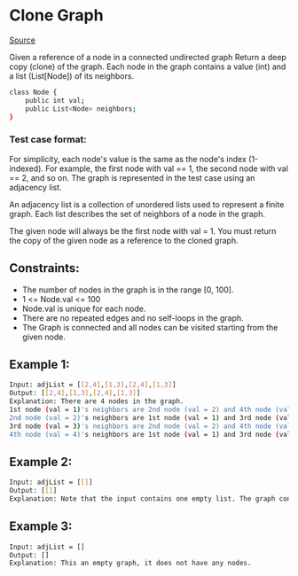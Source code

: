 # Clone Graph
[Source](https://leetcode.com/problems/clone-graph/)

Given a reference of a node in a connected undirected graph
Return a deep copy (clone) of the graph.
Each node in the graph contains a value (int) and a list (List[Node]) of its neighbors.

```sh
class Node {
    public int val;
    public List<Node> neighbors;
}
```

### Test case format:

For simplicity, each node's value is the same as the node's index (1-indexed). For example, the first node with val == 1, the second node with val == 2, and so on. The graph is represented in the test case using an adjacency list.

An adjacency list is a collection of unordered lists used to represent a finite graph. Each list describes the set of neighbors of a node in the graph.

The given node will always be the first node with val = 1. You must return the copy of the given node as a reference to the cloned graph.


## Constraints:

 - The number of nodes in the graph is in the range [0, 100].
 - 1 <= Node.val <= 100
 - Node.val is unique for each node.
 - There are no repeated edges and no self-loops in the graph.
 - The Graph is connected and all nodes can be visited starting from the given node.

## Example 1:
```sh
Input: adjList = [[2,4],[1,3],[2,4],[1,3]]
Output: [[2,4],[1,3],[2,4],[1,3]]
Explanation: There are 4 nodes in the graph.
1st node (val = 1)'s neighbors are 2nd node (val = 2) and 4th node (val = 4).
2nd node (val = 2)'s neighbors are 1st node (val = 1) and 3rd node (val = 3).
3rd node (val = 3)'s neighbors are 2nd node (val = 2) and 4th node (val = 4).
4th node (val = 4)'s neighbors are 1st node (val = 1) and 3rd node (val = 3).
```

## Example 2:
```sh
Input: adjList = [[]]
Output: [[]]
Explanation: Note that the input contains one empty list. The graph consists of only one node with val = 1 and it does not have any neighbors.
```

## Example 3:
```sh
Input: adjList = []
Output: []
Explanation: This an empty graph, it does not have any nodes.
```